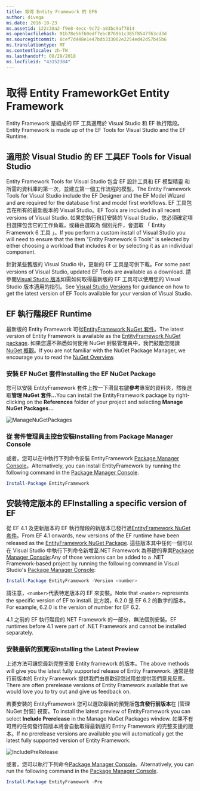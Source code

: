 ```yaml
---
title: 取得 Entity Framework 的 EF6
author: divega
ms.date: 2016-10-23
ms.assetid: 122c38a2-f9e8-4ecc-9c72-a83bc9af7814
ms.openlocfilehash: 91b78e56f60edf7ebc8769b1c385f8547f63cd3d
ms.sourcegitcommit: 0cef7d448e1e47bdb333002e2254ed42d57b45b6
ms.translationtype: MT
ms.contentlocale: zh-TW
ms.lasthandoff: 08/29/2018
ms.locfileid: "43152384"
---
```

# <a name="get-entity-framework"></a><span data-ttu-id="7e496-102">取得 Entity Framework</span><span class="sxs-lookup"><span data-stu-id="7e496-102">Get Entity Framework</span></span>
<span data-ttu-id="7e496-103">Entity Framework 是組成的 EF 工具適用於 Visual Studio 和 EF 執行階段。</span><span class="sxs-lookup"><span data-stu-id="7e496-103">Entity Framework is made up of the EF Tools for Visual Studio and the EF Runtime.</span></span>

## <a name="ef-tools-for-visual-studio"></a><span data-ttu-id="7e496-104">適用於 Visual Studio 的 EF 工具</span><span class="sxs-lookup"><span data-stu-id="7e496-104">EF Tools for Visual Studio</span></span>

<span data-ttu-id="7e496-105">Entity Framework Tools for Visual Studio 包含 EF 設計工具和 EF 模型精靈 和所需的資料庫的第一次，並建立第一個工作流程的模型。</span><span class="sxs-lookup"><span data-stu-id="7e496-105">The Entity Framework Tools for Visual Studio include the EF Designer and the EF Model Wizard and are required for the database first and model first workflows.</span></span> <span data-ttu-id="7e496-106">EF 工具包含在所有的最新版本的 Visual Studio。</span><span class="sxs-lookup"><span data-stu-id="7e496-106">EF Tools are included in all recent versions of Visual Studio.</span></span> <span data-ttu-id="7e496-107">如果您執行自訂安裝的 Visual Studio，您必須確定項目選擇包含它的工作負載，或藉由選取為 個別元件，會選取 「 Entity Framework 6 工具 」。</span><span class="sxs-lookup"><span data-stu-id="7e496-107">If you perform a custom install of Visual Studio you will need to ensure that the item "Entity Framework 6 Tools" is selected by either choosing a workload that includes it or by selecting it as an individual component.</span></span>

<span data-ttu-id="7e496-108">針對某些舊版的 Visual Studio 中，更新的 EF 工具是可供下載。</span><span class="sxs-lookup"><span data-stu-id="7e496-108">For some past versions of Visual Studio, updated EF Tools are available as a download.</span></span> <span data-ttu-id="7e496-109">請參閱[Visual Studio 版本](~/ef6/what-is-new/visual-studio.md)如需如何取得最新版的 EF 工具可以使用您的 Visual Studio 版本適用的指引。</span><span class="sxs-lookup"><span data-stu-id="7e496-109">See [Visual Studio Versions](~/ef6/what-is-new/visual-studio.md) for guidance on how to get the latest version of EF Tools available for your version of Visual Studio.</span></span>

## <a name="ef-runtime"></a><span data-ttu-id="7e496-110">EF 執行階段</span><span class="sxs-lookup"><span data-stu-id="7e496-110">EF Runtime</span></span>

<span data-ttu-id="7e496-111">最新版的 Entity Framework 可從[EntityFramework NuGet 套件](http://nuget.org/packages/EntityFramework/)。</span><span class="sxs-lookup"><span data-stu-id="7e496-111">The latest version of Entity Framework is available as the [EntityFramework NuGet package](http://nuget.org/packages/EntityFramework/).</span></span> <span data-ttu-id="7e496-112">如果您還不熟悉如何使用 NuGet 封裝管理員中，我們鼓勵您閱讀[NuGet 概觀](https://docs.microsoft.com/nuget/consume-packages/overview-and-workflow)。</span><span class="sxs-lookup"><span data-stu-id="7e496-112">If you are not familiar with the NuGet Package Manager, we encourage you to read the [NuGet Overview](https://docs.microsoft.com/nuget/consume-packages/overview-and-workflow).</span></span>

### <a name="installing-the-ef-nuget-package"></a><span data-ttu-id="7e496-113">安裝 EF NuGet 套件</span><span class="sxs-lookup"><span data-stu-id="7e496-113">Installing the EF NuGet Package</span></span>

<span data-ttu-id="7e496-114">您可以安裝 EntityFramework 套件上按一下滑鼠右鍵**參考**專案的資料夾，然後選取**管理 NuGet 套件...**</span><span class="sxs-lookup"><span data-stu-id="7e496-114">You can install the EntityFramework package by right-clicking on the **References** folder of your project and selecting **Manage NuGet Packages…**</span></span>

![ManageNuGetPackages](~/ef6/media/managenugetpackages.png)

### <a name="installing-from-package-manager-console"></a><span data-ttu-id="7e496-116">從 套件管理員主控台安裝</span><span class="sxs-lookup"><span data-stu-id="7e496-116">Installing from Package Manager Console</span></span>

<span data-ttu-id="7e496-117">或者，您可以在中執行下列命令安裝 EntityFramework [Package Manager Console](http://docs.nuget.org/docs/start-here/using-the-package-manager-console)。</span><span class="sxs-lookup"><span data-stu-id="7e496-117">Alternatively, you can install EntityFramework by running the following command in the [Package Manager Console](http://docs.nuget.org/docs/start-here/using-the-package-manager-console).</span></span>

``` powershell
Install-Package EntityFramework
```

## <a name="installing-a-specific-version-of-ef"></a><span data-ttu-id="7e496-118">安裝特定版本的 EF</span><span class="sxs-lookup"><span data-stu-id="7e496-118">Installing a specific version of EF</span></span>

<span data-ttu-id="7e496-119">從 EF 4.1 及更新版本的 EF 執行階段的新版本已發行過[EntityFramework NuGet 套件](https://www.nuget.org/packages/EntityFramework/)。</span><span class="sxs-lookup"><span data-stu-id="7e496-119">From EF 4.1 onwards, new versions of the EF runtime have been released as the [EntityFramework NuGet Package](https://www.nuget.org/packages/EntityFramework/).</span></span> <span data-ttu-id="7e496-120">這些版本其中任何一個可以在 Visual Studio 中執行下列命令新增至.NET Framework 為基礎的專案[Package Manager Console](http://docs.nuget.org/docs/start-here/using-the-package-manager-console):</span><span class="sxs-lookup"><span data-stu-id="7e496-120">Any of those versions can be added to a .NET Framework-based project by running the following command in Visual Studio's [Package Manager Console](http://docs.nuget.org/docs/start-here/using-the-package-manager-console):</span></span>

``` powershell
Install-Package EntityFramework -Version <number>
```

<span data-ttu-id="7e496-121">請注意，`<number>`代表特定版本的 EF 來安裝。</span><span class="sxs-lookup"><span data-stu-id="7e496-121">Note that `<number>` represents the specific version of EF to install.</span></span> <span data-ttu-id="7e496-122">比方說，6.2.0 是 EF 6.2 的數字的版本。</span><span class="sxs-lookup"><span data-stu-id="7e496-122">For example, 6.2.0 is the version of number for EF 6.2.</span></span>   

<span data-ttu-id="7e496-123">4.1 之前的 EF 執行階段的.NET Framework 的一部分，無法個別安裝。</span><span class="sxs-lookup"><span data-stu-id="7e496-123">EF runtimes before 4.1 were part of .NET Framework and cannot be installed separately.</span></span>

### <a name="installing-the-latest-preview"></a><span data-ttu-id="7e496-124">安裝最新的預覽版</span><span class="sxs-lookup"><span data-stu-id="7e496-124">Installing the Latest Preview</span></span>

<span data-ttu-id="7e496-125">上述方法可讓您最新完整支援 Entity framework 的版本。</span><span class="sxs-lookup"><span data-stu-id="7e496-125">The above methods will give you the latest fully supported release of Entity Framework.</span></span> <span data-ttu-id="7e496-126">通常是發行前版本的 Entity Framework 提供我們由衷歡迎您試用並提供我們意見反應。</span><span class="sxs-lookup"><span data-stu-id="7e496-126">There are often prerelease versions of Entity Framework available that we would love you to try out and give us feedback on.</span></span>

<span data-ttu-id="7e496-127">若要安裝的 EntityFramework 您可以選取最新的預覽版**包含發行前版本**在 [管理 NuGet 封裝] 視窗。</span><span class="sxs-lookup"><span data-stu-id="7e496-127">To install the latest preview of EntityFramework you can select **Include Prerelease** in the Manage NuGet Packages window.</span></span> <span data-ttu-id="7e496-128">如果不有可用的任何發行前版本將會自動取得最新版的 Entity Framework 的完整支援的版本。</span><span class="sxs-lookup"><span data-stu-id="7e496-128">If no prerelease versions are available you will automatically get the latest fully supported version of Entity Framework.</span></span>

![IncludePreRelease](~/ef6/media/includeprerelease.png)

<span data-ttu-id="7e496-130">或者，您可以執行下列命令[Package Manager Console](http://docs.nuget.org/docs/start-here/using-the-package-manager-console)。</span><span class="sxs-lookup"><span data-stu-id="7e496-130">Alternatively, you can run the following command in the [Package Manager Console](http://docs.nuget.org/docs/start-here/using-the-package-manager-console).</span></span>

``` powershell
Install-Package EntityFramework -Pre
```
